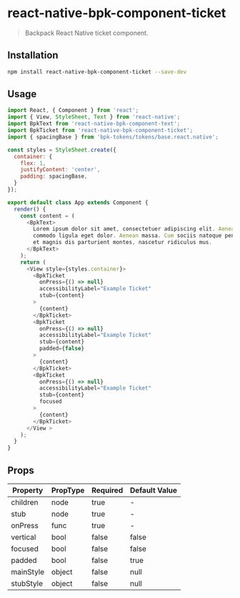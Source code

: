 # react-native-bpk-component-ticket

> Backpack React Native ticket component.

## Installation

```sh
npm install react-native-bpk-component-ticket --save-dev
```

## Usage

```js
import React, { Component } from 'react';
import { View, StyleSheet, Text } from 'react-native';
import BpkText from 'react-native-bpk-component-text';
import BpkTicket from 'react-native-bpk-component-ticket';
import { spacingBase } from 'bpk-tokens/tokens/base.react.native';

const styles = StyleSheet.create({
  container: {
    flex: 1,
    justifyContent: 'center',
    padding: spacingBase,
  }
});

export default class App extends Component {
  render() {
    const content = (
      <BpkText>
        Lorem ipsum dolor sit amet, consectetuer adipiscing elit. Aenean
        commodo ligula eget dolor. Aenean massa. Cum sociis natoque penatibus
        et magnis dis parturient montes, nascetur ridiculus mus.
      </BpkText>
    );
    return (
      <View style={styles.container}>
        <BpkTicket
          onPress={() => null}
          accessibilityLabel="Example Ticket"
          stub={content}
        >
          {content}
        </BpkTicket>
        <BpkTicket
          onPress={() => null}
          accessibilityLabel="Example Ticket"
          stub={content}
          padded={false}
        >
          {content}
        </BpkTicket>
        <BpkTicket
          onPress={() => null}
          accessibilityLabel="Example Ticket"
          stub={content}
          focused
        >
          {content}
        </BpkTicket>
      </View >
    );
  }
}
```

## Props

| Property   | PropType  | Required | Default Value |
| ---------- | --------- | -------- | ------------- |
| children   | node      | true     | -             |
| stub       | node      | true     | -             |
| onPress    | func      | true     | -             |
| vertical   | bool      | false    | false         |
| focused    | bool      | false    | false         |
| padded     | bool      | false    | true          |
| mainStyle  | object    | false    | null          |
| stubStyle  | object    | false    | null          |
